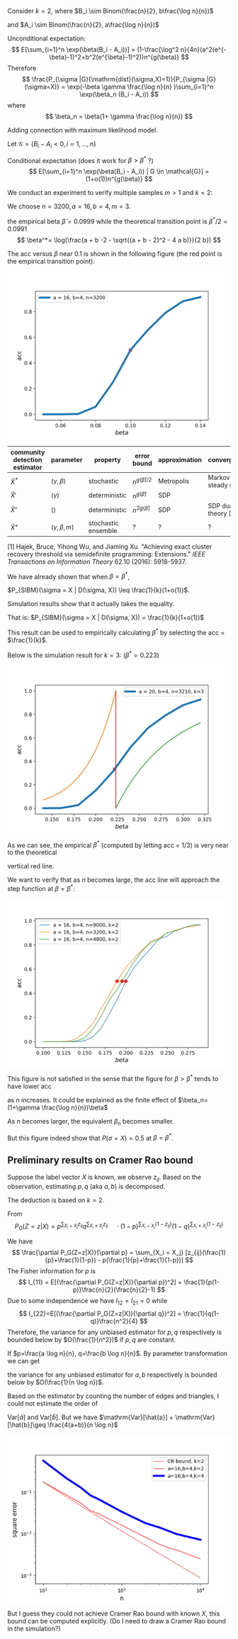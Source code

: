 Consider $k=2$, where $B_i \sim Binom(\frac{n}{2}, b\frac{\log n}{n})$

 and $A_i \sim Binom(\frac{n}{2}, a\frac{\log n}{n})$



Unconditional expectation:
$$
E[\sum_{i=1}^n \exp(\beta(B_i - A_i))] = (1-\frac{\log^2 n}{4n}(a^2(e^{-\beta}-1)^2+b^2(e^{\beta}-1)^2))n^{g(\beta)}
$$
Therefore
$$
\frac{P_{\sigma |G}(\mathrm{dist}(\sigma,X)=1)}{P_{\sigma |G}(\sigma=X)}
= \exp(-\beta \gamma \frac{\log n}{n} )\sum_{i=1}^n \exp(\beta_n (B_i - A_i))
$$
where
$$
\beta_n = \beta(1+ \gamma \frac{\log n}{n})
$$


Adding connection with maximum likelihood model.



Let $\mathcal{G} = \{ B_i - A_i < 0, i=1,\dots, n \}$

Conditional expectation (does it work for $\beta > \beta^*$ ?)
$$
E[\sum_{i=1}^n \exp(\beta(B_i - A_i)) | G \in \mathcal{G}] = (1+o(1))n^{g(\beta)}
$$



We conduct an experiment to verify multiple samples $m>1$ and $k=2$:

We choose $n=3200, a=16, b=4, m=3$.

the empirical beta $\hat{\beta} = 0.0999$ while the theoretical transition point is $\beta^*/2 = 0.0991$
$$
\beta^*= \log(\frac{a + b -2 - \sqrt{(a + b - 2)^2 - 4 a b)}}{2  b})
$$


The acc versus $\beta$ near 0.1 is shown in the following figure (the red point is the empirical transition point):

![](./beta_trans-2020-11-14.svg)

| community detection estimator | parameter            | property            | error bound            | approximation | convergence               |
| ----------------------------- | -------------------- | ------------------- | ---------------------- | ------------- | ------------------------- |
| $\hat{X}^*$                   | $(\gamma, \beta)$    | stochastic          | $n^{g(\bar{\beta})/2}$ | Metropolis    | Markov chain steady state |
| $\hat{X}'$                    | $(\gamma)$           | deterministic       | $n^{g(\bar{\beta})}$   | SDP           |                           |
| $\hat{X}''$                   | $()$                 | deterministic       | $n^{2g(\bar{\beta})}$  | SDP           | SDP dual theory [1]       |
| $\hat{X}^+$                   | $(\gamma, \beta, m)$ | stochastic ensemble | ?                      | ?             | ?                         |

[1] Hajek, Bruce, Yihong Wu, and Jiaming Xu. "Achieving exact cluster recovery threshold via semidefinite programming: Extensions." *IEEE Transactions on Information Theory* 62.10 (2016): 5918-5937.



We have already shown that when $\beta = \beta^*$,

$P_{SIBM}(\sigma = X | D(\sigma, X)) \leq \frac{1}{k}(1+o(1))$.

Simulation results show that it actually takes the equality.

That is: $P_{SIBM}(\sigma = X | D(\sigma, X)) = \frac{1}{k}(1+o(1))$

This result can be used to empirically calculating $\beta^*$ by selecting the acc = $\frac{1}{k}$.

Below is the simulation result for $k=3$: ($\beta^*=0.223$)

![](./beta_trans-2020-11-16.svg)

As we can see, the empirical $\beta^*$ (computed by letting acc = 1/3) is very near to the theoretical

vertical red line.



We want to verify that as $n$ becomes large, the acc line will approach the step function at $\beta=\beta^*$:

![](./beta_trans-2020-11-17.svg)

This figure is not satisfied in the sense that the figure for $\beta>\beta^*$ tends to have lower acc

as $n$ increases. It could be explained as the finite effect of $\beta_n=(1+\gamma \frac{\log n}{n})\beta$

As $n$ becomes larger, the equivalent $\beta_n$ becomes smaller.

But this figure indeed show that $P(\sigma=X)=0.5$ at $\beta=\beta^*$.



## Preliminary results on Cramer Rao bound

Suppose the label vector $X$ is known, we observe $z_{ij}$. Based on the observation, estimating $p, q$ (aka $a,b$) is decomposed.

The deduction is based on $k=2$.

From
$$
P_G(Z = z| X) = p^{\sum_{X_i = X_j} z_{ij}}q^{\sum_{X_i \neq X_j} z_{ij}} 
\quad \cdot (1-p)^{\sum_{X_i = X_j} (1-z_{ij})}(1-q)^{\sum_{X_i \neq X_j} (1-z_{ij})} \label{eq:GmL}
$$


We have
$$
\frac{\partial P_G(Z=z|X)}{\partial p} = \sum_{X_i = X_j} [z_{ij}(\frac{1}{p}+\frac{1}{1-p}) - p(\frac{1}{p}+\frac{1}{1-p})]
$$
The Fisher information for $p$ is
$$
I_{11} = E[(\frac{\partial P_G(Z=z|X)}{\partial p})^2] = \frac{1}{p(1-p)}\frac{n}{2}(\frac{n}{2}-1)
$$
Due to some independence we have $I_{12}=I_{21}=0$ while
$$
I_{22}=E[(\frac{\partial P_G(Z=z|X)}{\partial q})^2] = \frac{1}{q(1-q)}\frac{n^2}{4}
$$
Therefore, the variance for any unbiased estimator for $p,q$ respectively is bounded below by $O(\frac{1}{n^2})$ if $p,q$ are constant.

If $p=\frac{a \log n}{n}, q=\frac{b \log n}{n}$. By parameter transformation we can get

 the variance for any unbiased estimator for $a,b$ respectively is bounded below by $O(\frac{1}{n \log n})$.



Based on the estimator by counting the number of edges and triangles, I could not estimate the order of

$\mathrm{Var}[\hat{a}]$ and $\mathrm{Var}[\hat{b}]$. But we have $\mathrm{Var}[\hat{a}] + \mathrm{Var}[\hat{b}]\geq \frac{4(a+b)}{n \log n}$

![](./estimator.png)

But I guess they could not achieve Cramer Rao bound with known $X$, this bound can be computed explicitly. (Do I need to draw a Cramer Rao bound in the simulation?)



